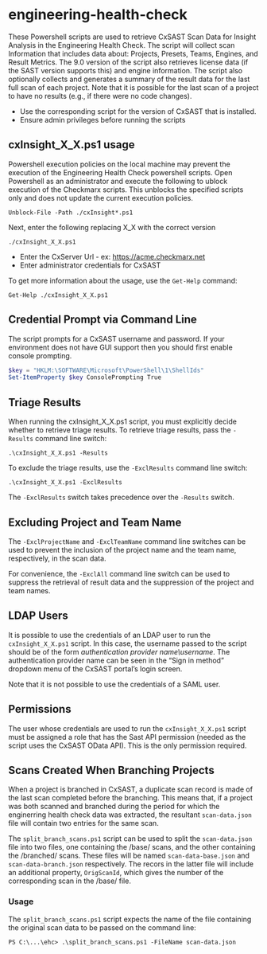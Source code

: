 # engineering-health-check

These Powershell scripts are used to retrieve  CxSAST Scan Data for Insight Analysis in the Engineering Health Check.
The script will collect scan Information that includes data about: Projects, Presets, Teams, Engines, and Result Metrics. The 9.0 version of the script also retrieves license data (if the SAST version supports this) and engine information.
The script also optionally collects and generates a summary of the result data for the last full scan of each project. Note that it is possible for the last scan of a project to have no results (e.g., if there were no code changes).

* Use the corresponding script for the version of CxSAST that is installed.
* Ensure admin privileges before running the scripts


## cxInsight_X_X.ps1 usage
Powershell execution policies on the local machine may prevent the execution of the Engineering Health Check powershell scripts. 
Open Powershell as an administrator and execute the following to ublock execution of the Checkmarx scripts. This unblocks the specified scripts only and does not update the current execution policies.
```
Unblock-File -Path ./cxInsight*.ps1
```
Next, enter the following replacing X_X with the correct version
```
./cxInsight_X_X.ps1
```
* Enter the CxServer Url - ex: https://acme.checkmarx.net
* Enter administrator credentials for CxSAST

To get more information about the usage, use the `Get-Help` command:
```
Get-Help ./cxInsight_X_X.ps1
```

## Credential Prompt via Command Line

The script prompts for a CxSAST username and password. If your environment does not have GUI support then you should first enable console prompting.

```powershell
$key = "HKLM:\SOFTWARE\Microsoft\PowerShell\1\ShellIds"
Set-ItemProperty $key ConsolePrompting True
```

## Triage Results

When running the cxInsight_X_X.ps1 script, you must explicitly decide whether to retrieve triage results. To retrieve triage results, pass the `-Results` command line switch:

```
.\cxInsight_X_X.ps1 -Results
```

To exclude the triage results, use the `-ExclResults` command line switch:

```
.\cxInsight_X_X.ps1 -ExclResults
```

The `-ExclResults` switch takes precedence over the `-Results` switch.

## Excluding Project and Team Name

The `-ExclProjectName` and `-ExclTeamName` command line switches can be used to prevent the inclusion of the project name and the team name, respectively, in the scan data.

For convenience, the `-ExclAll` command line switch can be used to suppress the retrieval of result data and the suppression of the project and team names.

## LDAP Users

It is possible to use the credentials of an LDAP user to run the `cxInsight_X_X.ps1` script. In this case, the username passed to the script should be of the form *authentication provider name\username*. The authentication provider name can be seen in the “Sign in method” dropdown menu of the CxSAST portal’s login screen.

Note that it is not possible to use the credentials of a SAML user.

## Permissions

The user whose credentials are used to run the `cxInsight_X_X.ps1` script must be assigned a role that has the Sast API permission (needed as the script uses the CxSAST OData API). This is the only permission required.

## Scans Created When Branching Projects

When a project is branched in CxSAST, a duplicate scan record is made
of the last scan completed before the branching. This means that, if a
project was both scanned and branched during the period for which the
enginerring health check data was extracted, the resultant
`scan-data.json` file will contain two entries for the same scan.

The `split_branch_scans.ps1` script can be used to split the
`scan-data.json` file into two files, one containing the /base/ scans,
and the other containing the /branched/ scans. These files will be
named `scan-data-base.json` and `scan-data-branch.json`
respectively. The recors in the latter file will include an additional
property, `OrigScanId`, which gives the number of the corresponding
scan in the /base/ file.

### Usage

The `split_branch_scans.ps1` script expects the name of the file
containing the original scan data to be passed on the command line:

```
PS C:\...\ehc> .\split_branch_scans.ps1 -FileName scan-data.json

